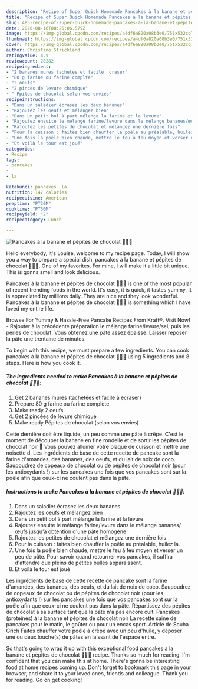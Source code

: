 ```yaml
---
description: "Recipe of Super Quick Homemade Pancakes à la banane et pépites de chocolat 🥞🍫🍌"
title: "Recipe of Super Quick Homemade Pancakes à la banane et pépites de chocolat 🥞🍫🍌"
slug: 485-recipe-of-super-quick-homemade-pancakes-a-la-banane-et-pepites-de-chocolat
date: 2020-08-16T08:26:06.579Z
image: https://img-global.cpcdn.com/recipes/a4df6a820a08b3e0/751x532cq70/pancakes-a-la-banane-et-pepites-de-chocolat-🥞🍫🍌-photo-principale-de-la-recette.jpg
thumbnail: https://img-global.cpcdn.com/recipes/a4df6a820a08b3e0/751x532cq70/pancakes-a-la-banane-et-pepites-de-chocolat-🥞🍫🍌-photo-principale-de-la-recette.jpg
cover: https://img-global.cpcdn.com/recipes/a4df6a820a08b3e0/751x532cq70/pancakes-a-la-banane-et-pepites-de-chocolat-🥞🍫🍌-photo-principale-de-la-recette.jpg
author: Christine Strickland
ratingvalue: 4.9
reviewcount: 20282
recipeingredient:
- "2 bananes mures tachetes et facile  craser"
- "80 g farine ou farine complte"
- "2 oeufs"
- "2 pinces de levure chimique"
- " Ppites de chocolat selon vos envies"
recipeinstructions:
- "Dans un saladier écrasez les deux bananes"
- "Rajoutez les oeufs et mélangez bien"
- "Dans un petit bol à part mélange la farine et la levure"
- "Rajoutez ensuite le mélange farine/levure dans le mélange bananes/œufs jusqu&#39;à obtention d&#39;une pâte homogène"
- "Rajoutez les petites de chocolat et mélangez une dernière fois"
- "Pour la cuisson : faites bien chauffer la poêle au préalable, huilez la."
- "Une fois la poêle bien chaude, mettre le feu à feu moyen et verser un peu de pâte. Pour savoir quand retourner vos pancakes, il suffira d&#39;attendre que pleins de petites bulles apparaissent."
- "Et voilà le tour est joué"
categories:
- Recipe
tags:
- pancakes
- 
- la

katakunci: pancakes  la 
nutrition: 147 calories
recipecuisine: American
preptime: "PT30M"
cooktime: "PT50M"
recipeyield: "2"
recipecategory: Lunch

---
```



![Pancakes à la banane et pépites de chocolat 🥞🍫🍌](https://img-global.cpcdn.com/recipes/a4df6a820a08b3e0/751x532cq70/pancakes-a-la-banane-et-pepites-de-chocolat-🥞🍫🍌-photo-principale-de-la-recette.jpg)

Hello everybody, it's Louise, welcome to my recipe page. Today, I will show you a way to prepare a special dish, pancakes à la banane et pépites de chocolat 🥞🍫🍌. One of my favorites. For mine, I will make it a little bit unique. This is gonna smell and look delicious.

Pancakes à la banane et pépites de chocolat 🥞🍫🍌 is one of the most popular of recent trending foods in the world. It's easy, it is quick, it tastes yummy. It is appreciated by millions daily. They are nice and they look wonderful. Pancakes à la banane et pépites de chocolat 🥞🍫🍌 is something which I have loved my entire life.

Browse For Yummy &amp; Hassle-Free Pancake Recipes From Kraft®. Visit Now! - Rajouter à la précédente préparation le mélange farine/levure/sel, puis les perles de chocolat. Vous obtenez une pâte assez épaisse. Laisser reposer la pâte une trentaine de minutes.


To begin with this recipe, we must prepare a few ingredients. You can cook pancakes à la banane et pépites de chocolat 🥞🍫🍌 using 5 ingredients and 8 steps. Here is how you cook it.

<!--inarticleads1-->

##### The ingredients needed to make Pancakes à la banane et pépites de chocolat 🥞🍫🍌:

1. Get 2 bananes mures (tachetées et facile à écraser)
1. Prepare 80 g farine ou farine complète
1. Make ready 2 oeufs
1. Get 2 pincées de levure chimique
1. Make ready  Pépites de chocolat (selon vos envies)


Cette dernière doit être liquide, un peu comme une pâte à crêpe. C&#39;est le moment de découper la banane en fine rondelle et de sortir les pépites de chocolat noir 🙂 Vous pouvez allumer votre plaque de cuisson et mettre une noisette d. Les ingrédients de base de cette recette de pancake sont la farine d&#39;amandes, des bananes, des oeufs, et du lait de noix de coco. Saupoudrez de copeaux de chocolat ou de pépites de chocolat noir (pour les antioxydants !) sur les pancakes une fois que vos pancakes sont sur la poêle afin que ceux-ci ne coulent pas dans la pâte. 

<!--inarticleads2-->

##### Instructions to make Pancakes à la banane et pépites de chocolat 🥞🍫🍌:

1. Dans un saladier écrasez les deux bananes
1. Rajoutez les oeufs et mélangez bien
1. Dans un petit bol à part mélange la farine et la levure
1. Rajoutez ensuite le mélange farine/levure dans le mélange bananes/œufs jusqu&#39;à obtention d&#39;une pâte homogène
1. Rajoutez les petites de chocolat et mélangez une dernière fois
1. Pour la cuisson : faites bien chauffer la poêle au préalable, huilez la.
1. Une fois la poêle bien chaude, mettre le feu à feu moyen et verser un peu de pâte. Pour savoir quand retourner vos pancakes, il suffira d&#39;attendre que pleins de petites bulles apparaissent.
1. Et voilà le tour est joué


Les ingrédients de base de cette recette de pancake sont la farine d&#39;amandes, des bananes, des oeufs, et du lait de noix de coco. Saupoudrez de copeaux de chocolat ou de pépites de chocolat noir (pour les antioxydants !) sur les pancakes une fois que vos pancakes sont sur la poêle afin que ceux-ci ne coulent pas dans la pâte. Répartissez des pépites de chocolat à sa surface tant que la pâte n&#39;a pas encore cuit. Pancakes (proteinés) à la banane et pépites de chocolat noir La recette saine de pancakes pour le matin, le goûter ou pour un encas sport. Article de Souha Grich Faites chauffer votre poêle à crêpe avec un peu d&#39;huile, y déposer une ou deux louche(s) de pâtes en laissant de l&#39;espace entre. 

So that's going to wrap it up with this exceptional food pancakes à la banane et pépites de chocolat 🥞🍫🍌 recipe. Thanks so much for reading. I'm confident that you can make this at home. There's gonna be interesting food at home recipes coming up. Don't forget to bookmark this page in your browser, and share it to your loved ones, friends and colleague. Thank you for reading. Go on get cooking!
